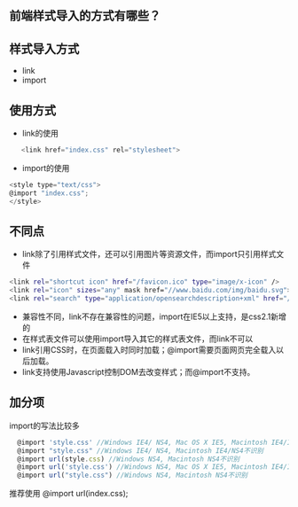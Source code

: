 ## 前端样式导入的方式有哪些？

## 样式导入方式
 - link
 - import

## 使用方式

 - link的使用

```javascript
   <link href="index.css" rel="stylesheet">
```

 - import的使用
 ```javascript
<style type="text/css">
 @import "index.css";
 </style>
 ```

## 不同点

- link除了引用样式文件，还可以引用图片等资源文件，而import只引用样式文件
```sh
<link rel="shortcut icon" href="/favicon.ico" type="image/x-icon" />
<link rel="icon" sizes="any" mask href="//www.baidu.com/img/baidu.svg">
<link rel="search" type="application/opensearchdescription+xml" href="/content-search.xml" title="百度搜索" />
```
- 兼容性不同，link不存在兼容性的问题，import在IE5以上支持，是css2.1新增的
- 在样式表文件可以使用import导入其它的样式表文件，而link不可以
- link引用CSS时，在页面载入时同时加载；@import需要页面网页完全载入以后加载。
- link支持使用Javascript控制DOM去改变样式；而@import不支持。

## 加分项

  import的写法比较多
  ```javascript
    @import 'style.css' //Windows IE4/ NS4, Mac OS X IE5, Macintosh IE4/IE5/NS4不识别
    @import "style.css" //Windows IE4/ NS4, Macintosh IE4/NS4不识别
    @import url(style.css) //Windows NS4, Macintosh NS4不识别
    @import url('style.css') //Windows NS4, Mac OS X IE5, Macintosh IE4/IE5/NS4不识别
    @import url("style.css") //Windows NS4, Macintosh NS4不识别
  ```
  推荐使用 @import url(index.css);